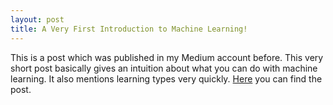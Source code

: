 ```yaml
---
layout: post
title: A Very First Introduction to Machine Learning!
---
```


This is a post which was published in my Medium account before. This very short post basically gives an intuition about what you can do with machine learning. It also mentions learning types very quickly.
[Here](https://medium.com/@akbayraksemih/machine-learning-i-a-general-perspective-dee207dba335#.w64sh9p39) you can find the post.
